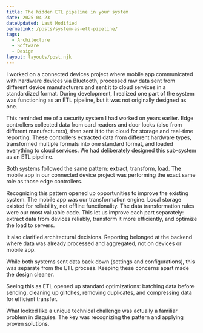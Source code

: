 ```yaml
---
title: The hidden ETL pipeline in your system
date: 2025-04-23
dateUpdated: Last Modified
permalink: /posts/system-as-etl-pipeline/
tags:
  - Architecture
  - Software
  - Design
layout: layouts/post.njk
---
```


I worked on a connected devices project where mobile app communicated with hardware devices via Bluetooth, processed raw data sent from different device manufacturers and sent it to cloud services in a standardized format. During development, I realized one part of the system was functioning as an ETL pipeline, but it was not originally designed as one.

This reminded me of a security system I had worked on years earlier. Edge controllers collected data from card readers and door locks (also from different manufacturers), then sent it to the cloud for storage and real-time reporting. These controllers extracted data from different hardware types, transformed multiple formats into one standard format, and loaded everything to cloud services. We had deliberately designed this sub-system as an ETL pipeline.

Both systems followed the same pattern: extract, transform, load. The mobile app in our connected device project was performing the exact same role as those edge controllers.

Recognizing this pattern opened up opportunities to improve the existing system. The mobile app was our transformation engine. Local storage existed for reliability, not offline functionality. The data transformation rules were our most valuable code. This let us improve each part separately: extract data from devices reliably, transform it more efficiently, and optimize the load to servers.

It also clarified architectural decisions. Reporting belonged at the backend where data was already processed and aggregated, not on devices or mobile app.

While both systems sent data back down (settings and configurations), this was separate from the ETL process. Keeping these concerns apart made the design cleaner.

Seeing this as ETL opened up standard optimizations: batching data before sending, cleaning up glitches, removing duplicates, and compressing data for efficient transfer.

What looked like a unique technical challenge was actually a familiar problem in disguise. The key was recognizing the pattern and applying proven solutions.
